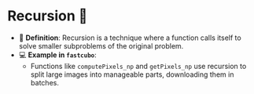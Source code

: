 
# **Recursion** 🔄

- 📖 **Definition**: Recursion is a technique where a function calls itself to solve smaller subproblems of the original problem.
- 💻 **Example in `fastcubo`**:
  - Functions like `computePixels_np` and `getPixels_np` use recursion to split large images into manageable parts, downloading them in batches.